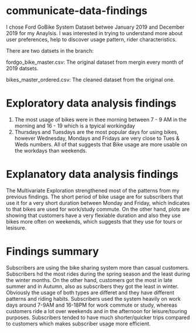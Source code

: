# communicate-data-findings

I chose Ford GoBike System Dataset betwee January 2019 and December 2019 for my Anaylsis. I was interested in trying to understand more about user preferences, help to discover usage pattern, rider characteristics.

There are two datsets in the branch:


fordgo_bike_master.csv: The original dataset from mergin every month of 2019 datsets.

bikes_master_ordered.csv: The cleaned dataset from the original one.


# Exploratory data analysis findings

1. The most usage of bikes were in thee morning between 7 - 9 AM in the morning and 16 - 19 which is a tpyical workingday
2. Thursdays and Tuesdays are the most popular days for using bikes, however Wednesday, Mondays and Fridays are very close to Tues & Weds numbers. All of that suggests that Bike usage are more usable on the workdays than weekends.

# Explanatory data analysis findings

The Multivariate Exploration strengthened most of the patterns from my previous findings. The short period of bike usage are for subscribers that use it for a very short duration between Monday and Friday, which indicates to that bikes are used for work/study commute. On the other hand, plots are showing that customers have a very flexiable duration and also they use bikes more often on weekends, which suggests that they use for tours or lesisure.


# Findings summary
Subscribers are using the bike sharing system more than casual customers. Subscribers hd the most rides during the spring season and the least during the winter months. On the other hand, customers got the most in late summer and in Autumn, also as subscribers they got the least in winter. Obviously the usage of both types are differet and they have different patterns and riding habits. Subscribers used the system heavily on work days around 7-9AM and 16-18PM for work commute or study, whereas customers ride a lot over weekends and in the afternoon for leisure/touring purposes. Subscribers tended to have much shorter/quicker trips compared to customers which makes subscriber usage more efficient.
